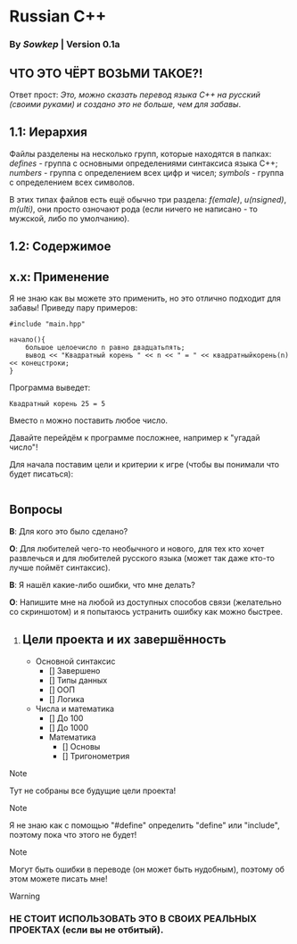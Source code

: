 # Russian C++
### By __*Sowkep*__ | Version 0.1a

## ЧТО ЭТО ЧЁРТ ВОЗЬМИ ТАКОЕ?!
Ответ прост: *Это, можно сказать перевод языка C++ на русский (своими руками) и создано это не больше, чем для забавы*.

## 1.1: Иерархия
Файлы разделены на несколько групп, которые находятся в папках: *defines* - группа с основными определениями синтаксиса языка C++; *numbers* - группа с определением всех цифр и чисел; *symbols* - группа с определением всех символов.

В этих типах файлов есть ещё обычно три раздела: *f(emale)*, *u(nsigned)*, *m(ulti)*, они просто озночают рода (если ничего не написано - то мужской, либо по умолчанию).

## 1.2: Содержимое

## x.x: Применение
Я не знаю как вы можете это применить, но это отлично подходит для забавы!
Приведу пару примеров:
```
#include "main.hpp"

начало(){
	большое целоечисло n равно двадцатьпять;
	вывод << "Квадратный корень " << n << " = " << квадратныйкорень(n) << конецстроки;
}
```
Программа выведет:
```
Квадратный корень 25 = 5
```
Вместо `n` можно поставить любое число.

Давайте перейдём к программе посложнее, например к "угадай число"!

Для начала поставим цели и критерии к игре (чтобы вы понимали что будет писаться):


```
```

## Вопросы
__В__: Для кого это было сделано?

__О__: Для любителей чего-то необычного и нового, для тех кто хочет развлечься и для любителей русского языка (может так даже кто-то лучше поймёт синтаксис).

__В__: Я нашёл какие-либо ошибки, что мне делать?

__О__: Напишите мне на любой из доступных способов связи (желательно со скриншотом) и я попытаюсь устранить ошибку как можно быстрее.

1. ## Цели проекта и их завершённость
	- Основной синтаксис
		- [] Завершено
		- [] Типы данных
		- [] ООП
		- [] Логика
	- Числа и математика
		- [] До 100
		- [] До 1000
		- Математика
			- [] Основы
			- [] Тригонометрия
> [!NOTE]
> Тут не собраны все будущие цели проекта!

> [!NOTE]
> Я не знаю как с помощью "#define" определить "define" или "include", поэтому пока что этого не будет!

> [!NOTE]
> Могут быть ошибки в переводе (он может быть нудобным), поэтому об этом можете писать мне!

> [!WARNING]
> ### НЕ СТОИТ ИСПОЛЬЗОВАТЬ ЭТО В СВОИХ РЕАЛЬНЫХ ПРОЕКТАХ (если вы не отбитый).